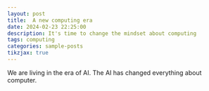 ```yaml
---
layout: post
title:  A new computing era
date: 2024-02-23 22:25:00
description: It's time to change the mindset about computing
tags: computing
categories: sample-posts
tikzjax: true
---
```

We are living in the era of AI. The AI has changed everything about computer. 


<script type="text/tikz">
\begin{tikzpicture}
    \draw[red,fill=black!60!red] (0,0) circle [radius=1.5];
    \draw[green,fill=black!60!green] (0,0) circle [x radius=1.5cm, y radius=10mm];
    \draw[blue,fill=black!60!blue] (0,0) circle [x radius=1cm, y radius=5mm, rotate=30];
\end{tikzpicture}
</script>
